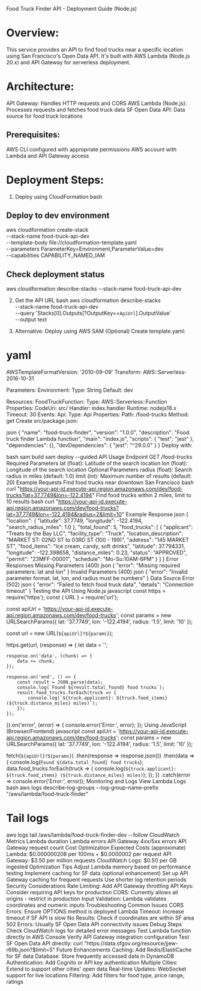 Food Truck Finder API - Deployment Guide (Node.js)
# Overview:
This service provides an API to find food trucks near a specific location using San Francisco's Open Data API. It's built with AWS Lambda (Node.js 20.x) and API Gateway for serverless deployment.

# Architecture:
API Gateway: Handles HTTP requests and CORS
AWS Lambda (Node.js): Processes requests and fetches food truck data
SF Open Data API: Data source for food truck locations

## Prerequisites:
AWS CLI configured with appropriate permissions
AWS account with Lambda and API Gateway access

# Deployment Steps:

1. Deploy using CloudFormation
bash
## Deploy to dev environment
aws cloudformation create-stack \
  --stack-name food-truck-api-dev \
  --template-body file://cloudformation-template.yaml \
  --parameters ParameterKey=Environment,ParameterValue=dev \
  --capabilities CAPABILITY_NAMED_IAM

## Check deployment status

aws cloudformation describe-stacks --stack-name food-truck-api-dev

2. Get the API URL
bash
aws cloudformation describe-stacks \
  --stack-name food-truck-api-dev \
  --query 'Stacks[0].Outputs[?OutputKey==`ApiUrl`].OutputValue' \
  --output text

3. Alternative: Deploy using AWS SAM (Optional)
Create template.yaml:

# yaml
AWSTemplateFormatVersion: '2010-09-09'
Transform: AWS::Serverless-2016-10-31

Parameters:
  Environment:
    Type: String
    Default: dev

Resources:
  FoodTruckFunction:
    Type: AWS::Serverless::Function
    Properties:
      CodeUri: src/
      Handler: index.handler
      Runtime: nodejs18.x
      Timeout: 30
      Events:
        Api:
          Type: Api
          Properties:
            Path: /food-trucks
            Method: get
Create src/package.json:

json
{
  "name": "food-truck-finder",
  "version": "1.0.0",
  "description": "Food truck finder Lambda function",
  "main": "index.js",
  "scripts": {
    "test": "jest"
  },
  "dependencies": {},
  "devDependencies": {
    "jest": "^29.0.0"
  }
}
Deploy with:

bash
sam build
sam deploy --guided
API Usage
Endpoint
GET /food-trucks
Required Parameters
lat (float): Latitude of the search location
lon (float): Longitude of the search location
Optional Parameters
radius (float): Search radius in miles (default: 1.0)
limit (int): Maximum number of results (default: 20)
Example Requests
Find food trucks near downtown San Francisco
bash
curl "https://your-api-id.execute-api.region.amazonaws.com/dev/food-trucks?lat=37.7749&lon=-122.4194"
Find food trucks within 2 miles, limit to 10 results
bash
curl "https://your-api-id.execute-api.region.amazonaws.com/dev/food-trucks?lat=37.7749&lon=-122.4194&radius=2&limit=10"
Example Response
json
{
  "location": {
    "latitude": 37.7749,
    "longitude": -122.4194,
    "search_radius_miles": 1.0
  },
  "total_found": 5,
  "food_trucks": [
    {
      "applicant": "Treats by the Bay LLC",
      "facility_type": "Truck",
      "location_description": "MARKET ST: 02ND ST to 03RD ST (100 - 199)",
      "address": "145 MARKET ST",
      "food_items": "Ice cream, candy, soft drinks",
      "latitude": 37.794331,
      "longitude": -122.398658,
      "distance_miles": 0.23,
      "status": "APPROVED",
      "permit": "23MFF-00001",
      "schedule": "Mo-Su:10AM-6PM"
    }
  ]
}
Error Responses
Missing Parameters (400)
json
{
  "error": "Missing required parameters: lat and lon"
}
Invalid Parameters (400)
json
{
  "error": "Invalid parameter format. lat, lon, and radius must be numbers"
}
Data Source Error (502)
json
{
  "error": "Failed to fetch food truck data",
  "details": "Connection timeout"
}
Testing the API
Using Node.js
javascript
const https = require('https');
const { URL } = require('url');

const apiUrl = 'https://your-api-id.execute-api.region.amazonaws.com/dev/food-trucks';
const params = new URLSearchParams({
    lat: '37.7749',
    lon: '-122.4194',
    radius: '1.5',
    limit: '10'
});

const url = new URL(`${apiUrl}?${params}`);

https.get(url, (response) => {
    let data = '';
    
    response.on('data', (chunk) => {
        data += chunk;
    });
    
    response.on('end', () => {
        const result = JSON.parse(data);
        console.log(`Found ${result.total_found} food trucks`);
        result.food_trucks.forEach(truck => {
            console.log(`${truck.applicant}: ${truck.food_items} (${truck.distance_miles} miles)`);
        });
    });
}).on('error', (error) => {
    console.error('Error:', error);
});
Using JavaScript (Browser/Frontend)
javascript
const apiUrl = 'https://your-api-id.execute-api.region.amazonaws.com/dev/food-trucks';
const params = new URLSearchParams({
    lat: '37.7749',
    lon: '-122.4194',
    radius: '1.5',
    limit: '10'
});

fetch(`${apiUrl}?${params}`)
    .then(response => response.json())
    .then(data => {
        console.log(`Found ${data.total_found} food trucks`);
        data.food_trucks.forEach(truck => {
            console.log(`${truck.applicant}: ${truck.food_items} (${truck.distance_miles} miles)`);
        });
    })
    .catch(error => console.error('Error:', error));
Monitoring and Logs
View Lambda Logs
bash
aws logs describe-log-groups --log-group-name-prefix "/aws/lambda/food-truck-finder"

# Tail logs
aws logs tail /aws/lambda/food-truck-finder-dev --follow
CloudWatch Metrics
Lambda duration
Lambda errors
API Gateway 4xx/5xx errors
API Gateway request count
Cost Optimization
Expected Costs (approximate)
Lambda: $0.000000208 per 100ms + $0.0000002 per request
API Gateway: $3.50 per million requests
CloudWatch Logs: $0.50 per GB ingested
Optimization Tips
Adjust Lambda memory based on performance testing
Implement caching for SF data (optional enhancement)
Set up API Gateway caching for frequent requests
Use shorter log retention periods
Security Considerations
Rate Limiting: Add API Gateway throttling
API Keys: Consider requiring API keys for production
CORS: Currently allows all origins - restrict in production
Input Validation: Lambda validates coordinates and numeric inputs
Troubleshooting
Common Issues
CORS Errors: Ensure OPTIONS method is deployed
Lambda Timeout: Increase timeout if SF API is slow
No Results: Check if coordinates are within SF area
502 Errors: Usually SF Open Data API connectivity issues
Debug Steps
Check CloudWatch logs for detailed error messages
Test Lambda function directly in AWS Console
Verify API Gateway integration configuration
Test SF Open Data API directly: curl "https://data.sfgov.org/resource/jjew-r69b.json?$limit=5"
Future Enhancements
Caching: Add Redis/ElastiCache for SF data
Database: Store frequently accessed data in DynamoDB
Authentication: Add Cognito or API key authentication
Multiple Cities: Extend to support other cities' open data
Real-time Updates: WebSocket support for live locations
Filtering: Add filters for food type, price range, ratings
